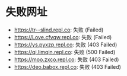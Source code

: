 # 失败网址
- https://tr--slind.repl.co: 失败 (Failed)
- https://Love.cfvqw.repl.co: 失败 (Failed)
- https://ys.pyxzp.repl.co: 失败 (403
Failed)
- https://qi.limqin.repl.co: 失败 (500
Failed)
- https://moo.zxco.repl.co: 失败 (403
Failed)
- https://deo.babox.repl.co: 失败 (403
Failed)

